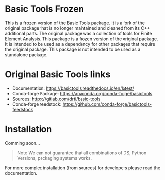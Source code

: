 # Basic Tools Frozen

This is a frozen version of the Basic Tools package. It is a fork of the original package that is no longer maintained and cleaned from its C++ additional parts. The original package was a collection of tools for Finite Element Analysis. This package is a frozen version of the original package. It is intended to be used as a dependency for other packages that require the original package. This package is not intended to be used as a standalone package.

# Original Basic Tools links

- Documentation: https://basictools.readthedocs.io/en/latest/
- Conda-forge Package: https://anaconda.org/conda-forge/basictools
- Sources: https://gitlab.com/drti/basic-tools
- Conda-forge feedstock: https://github.com/conda-forge/basictools-feedstock

# Installation

Comming soon...

> Note
> We can not guarantee that all combinations of OS, Python Versions, packaging systems works.

For more complex installation (from sources) for developers please read the documentation.

